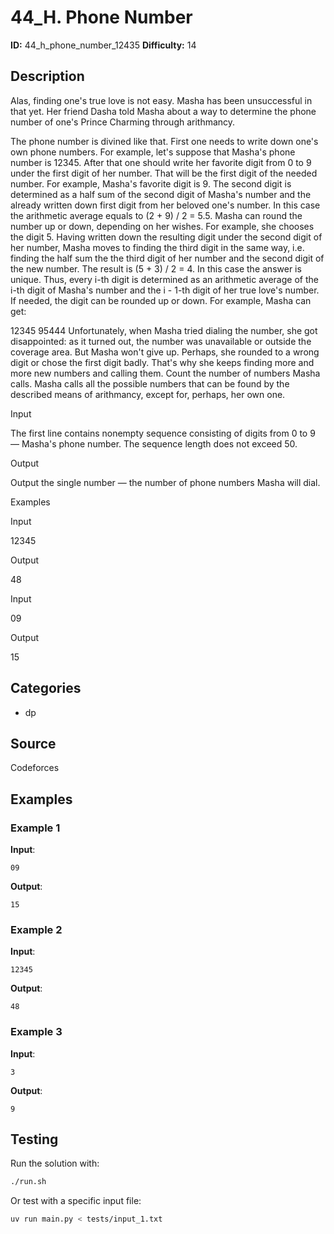 # 44_H. Phone Number

**ID:** 44_h_phone_number_12435
**Difficulty:** 14

## Description

Alas, finding one's true love is not easy. Masha has been unsuccessful in that yet. Her friend Dasha told Masha about a way to determine the phone number of one's Prince Charming through arithmancy. 

The phone number is divined like that. First one needs to write down one's own phone numbers. For example, let's suppose that Masha's phone number is 12345. After that one should write her favorite digit from 0 to 9 under the first digit of her number. That will be the first digit of the needed number. For example, Masha's favorite digit is 9. The second digit is determined as a half sum of the second digit of Masha's number and the already written down first digit from her beloved one's number. In this case the arithmetic average equals to (2 + 9) / 2 = 5.5. Masha can round the number up or down, depending on her wishes. For example, she chooses the digit 5. Having written down the resulting digit under the second digit of her number, Masha moves to finding the third digit in the same way, i.e. finding the half sum the the third digit of her number and the second digit of the new number. The result is (5 + 3) / 2 = 4. In this case the answer is unique. Thus, every i-th digit is determined as an arithmetic average of the i-th digit of Masha's number and the i - 1-th digit of her true love's number. If needed, the digit can be rounded up or down. For example, Masha can get: 

12345 95444 Unfortunately, when Masha tried dialing the number, she got disappointed: as it turned out, the number was unavailable or outside the coverage area. But Masha won't give up. Perhaps, she rounded to a wrong digit or chose the first digit badly. That's why she keeps finding more and more new numbers and calling them. Count the number of numbers Masha calls. Masha calls all the possible numbers that can be found by the described means of arithmancy, except for, perhaps, her own one.

Input

The first line contains nonempty sequence consisting of digits from 0 to 9 — Masha's phone number. The sequence length does not exceed 50.

Output

Output the single number — the number of phone numbers Masha will dial.

Examples

Input

12345


Output

48


Input

09


Output

15

## Categories

- dp

## Source

Codeforces

## Examples

### Example 1

**Input**:
```
09
```

**Output**:
```
15
```

### Example 2

**Input**:
```
12345
```

**Output**:
```
48
```

### Example 3

**Input**:
```
3
```

**Output**:
```
9
```


## Testing

Run the solution with:

```bash
./run.sh
```

Or test with a specific input file:

```bash
uv run main.py < tests/input_1.txt
```
